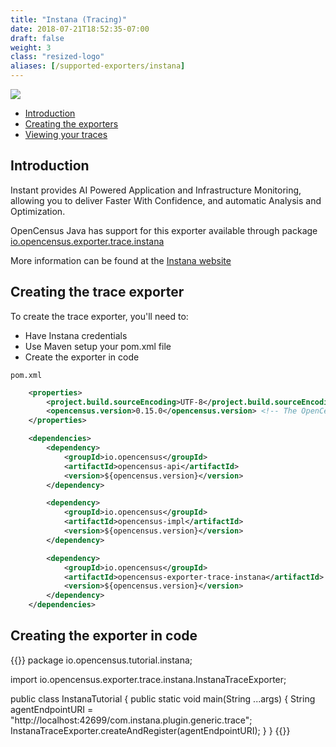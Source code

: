 ```yaml
---
title: "Instana (Tracing)"
date: 2018-07-21T18:52:35-07:00
draft: false
weight: 3
class: "resized-logo"
aliases: [/supported-exporters/instana]
---
```


![](/images/instana.png)

- [Introduction](#introduction)
- [Creating the exporters](#creating-the-exporters)
- [Viewing your traces](#viewing-your-traces)

## Introduction
Instant provides AI Powered Application and Infrastructure Monitoring, allowing you to
deliver Faster With Confidence, and automatic Analysis and Optimization.

OpenCensus Java has support for this exporter available through package [io.opencensus.exporter.trace.instana](https://www.javadoc.io/doc/io.opencensus/opencensus-exporter-trace-instana)

More information can be found at the [Instana website](https://www.instana.com/)

## Creating the trace exporter
To create the trace exporter, you'll need to:

* Have Instana credentials
* Use Maven setup your pom.xml file
* Create the exporter in code

`pom.xml`
```xml
    <properties>
        <project.build.sourceEncoding>UTF-8</project.build.sourceEncoding>
        <opencensus.version>0.15.0</opencensus.version> <!-- The OpenCensus version to use -->
    </properties>

    <dependencies>
        <dependency>
            <groupId>io.opencensus</groupId>
            <artifactId>opencensus-api</artifactId>
            <version>${opencensus.version}</version>
        </dependency>

        <dependency>
            <groupId>io.opencensus</groupId>
            <artifactId>opencensus-impl</artifactId>
            <version>${opencensus.version}</version>
        </dependency>

        <dependency>
            <groupId>io.opencensus</groupId>
            <artifactId>opencensus-exporter-trace-instana</artifactId>
            <version>${opencensus.version}</version>
        </dependency>
    </dependencies>
```

## Creating the exporter in code

{{<highlight java>}}
package io.opencensus.tutorial.instana;

import io.opencensus.exporter.trace.instana.InstanaTraceExporter;

public class InstanaTutorial {
    public static void main(String ...args) {
        String agentEndpointURI = "http://localhost:42699/com.instana.plugin.generic.trace";
        InstanaTraceExporter.createAndRegister(agentEndpointURI);
    }
}
{{</highlight>}}
